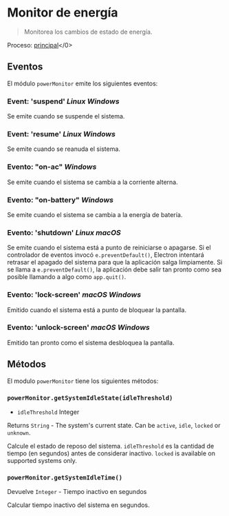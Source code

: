 # Monitor de energía

> Monitorea los cambios de estado de energía.

Proceso: [principal](../glossary.md#main-process)</0>

## Eventos

El módulo `powerMonitor` emite los siguientes eventos:

### Event: 'suspend' _Linux_ _Windows_

Se emite cuando se suspende el sistema.

### Event: 'resume' _Linux_ _Windows_

Se emite cuando se reanuda el sistema.

### Evento: "on-ac" _Windows_

Se emite cuando el sistema se cambia a la corriente alterna.

### Evento: "on-battery" _Windows_

Se emite cuando el sistema se cambia a la energía de batería.

### Evento: 'shutdown' _Linux_ _macOS_

Se emite cuando el sistema está a punto de reiniciarse o apagarse. Si el controlador de eventos invocó `e.preventDefault()`, Electron intentará retrasar el apagado del sistema para que la aplicación salga limpiamente. Si se llama a `e.preventDefault()`, la aplicación debe salir tan pronto como sea posible llamando a algo como `app.quit()`.

### Evento: 'lock-screen' _macOS_ _Windows_

Emitido cuando el sistema está a punto de bloquear la pantalla.

### Evento: 'unlock-screen' _macOS_ _Windows_

Emitido tan pronto como el sistema desbloquea la pantalla.

## Métodos

El modulo `powerMonitor` tiene los siguientes métodos:

### `powerMonitor.getSystemIdleState(idleThreshold)`

* `idleThreshold` Integer

Returns `String` - The system's current state. Can be `active`, `idle`, `locked` or `unknown`.

Calcule el estado de reposo del sistema. `idleThreshold` es la cantidad de tiempo (en segundos) antes de considerar inactivo.  `locked` is available on supported systems only.

### `powerMonitor.getSystemIdleTime()`

Devuelve `Integer` - Tiempo inactivo en segundos

Calcular tiempo inactivo del sistema en segundos.
